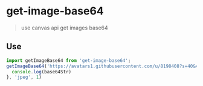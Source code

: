 # get-image-base64

> use canvas api get images base64

## Use

```javascript
import getImageBase64 from 'get-image-base64';
getImageBase64('https://avatars1.githubusercontent.com/u/8198408?s=40&v=4', base64Str => {
  console.log(base64Str)
}, 'jpeg', 1)
```
